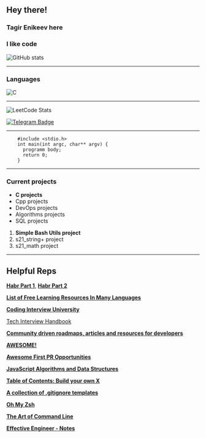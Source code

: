 <!--### Hi there 👋-->

<!--
**enikeevtg/enikeevtg** is a ✨ _special_ ✨ repository because its `README.md` (this file) appears on your GitHub profile.

Here are some ideas to get you started:

- 🔭 I’m currently working on ...
- 🌱 I’m currently learning ...
- 👯 I’m looking to collaborate on ...
- 🤔 I’m looking for help with ...
- 💬 Ask me about ...
- 📫 How to reach me: ...
- 😄 Pronouns: ...
- ⚡ Fun fact: ...
-->

## Hey there!
### Tagir Enikeev here
  
### I like code

![GitHub stats](https://github-readme-stats.vercel.app/api?username=enikeevtg&show_icons=true&hide=contribs,prs&cache_seconds=86400&theme=darcula)
***
### Languages

![C](https://img.shields.io/badge/-1E7775?style=for-the-badge&logo=C&logoColor=6296CC)
***
![LeetCode Stats](https://leetcard.jacoblin.cool/TagirEnikeev?theme=light)

[![Telegram Badge](https://img.shields.io/badge/-Telegram-blue?style=flat-square&logo=Telegram&logoColor=white&link=https://t.me/enikeev_tg)](https://t.me/enikeev_tg)
***
        #include <stdio.h>
        int main(int argc, char** argv) {
          programm body;
          return 0;
        }
***
### Current projects
* __C projects__
* Cpp projects
* DevOps projects
* Algorithms projects
* SQL projects

1. __Simple Bash Utils project__
2. s21_string+ project
3. s21_math project

***

## Helpful Reps

[__Habr Part 1__](https://habr.com/ru/articles/492040/),  [__Habr Part 2__](https://habr.com/ru/articles/502744/)



[__List of Free Learning Resources In Many Languages__](https://github.com/EbookFoundation/free-programming-books)

[__Coding Interview University__](https://github.com/jwasham/coding-interview-university)

[Tech Interview Handbook](https://github.com/yangshun/tech-interview-handbook)

[__Community driven roadmaps, articles and resources for developers__](https://github.com/kamranahmedse/developer-roadmap)



[__AWESOME!__](https://github.com/sindresorhus/awesom)

[__Awesome First PR Opportunities__](https://github.com/MunGell/awesome-for-beginners)

[__JavaScript Algorithms and Data Structures__](https://github.com/trekhleb/javascript-algorithms)

[__Table of Contents: Build your own X__](https://github.com/codecrafters-io/build-your-own-x)

[__A collection of .gitignore templates__](https://github.com/github/gitignore#a-collection-of-gitignore-templates)

[__Oh My Zsh__](https://github.com/ohmyzsh/ohmyzsh)

[__The Art of Command Line__](https://github.com/jlevy/the-art-of-command-line)

[__Effective Engineer - Notes__](https://gist.github.com/rondy/af1dee1d28c02e9a225ae55da2674a6f)
